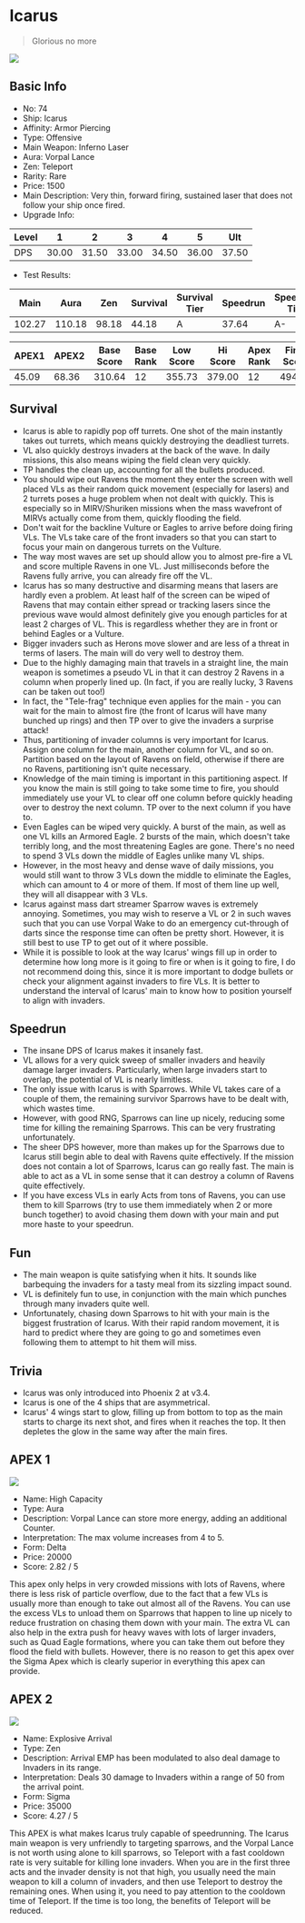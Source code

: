 # Icarus

> Glorious no more

<img src="/ships/ship_74.png" style={{zoom:1}}/>

## Basic Info

- No: 74
- Ship: Icarus
- Affinity: Armor Piercing
- Type: Offensive
- Main Weapon: Inferno Laser
- Aura: Vorpal Lance
- Zen: Teleport
- Rarity: Rare
- Price: 1500
- Main Description: Very thin, forward firing, sustained laser that does not follow your ship once fired.
- Upgrade Info: 

| Level | 1 | 2 | 3 | 4 | 5 | Ult |
|--|--|--|--|--|--|--|
| DPS | 30.00 | 31.50 | 33.00 | 34.50 | 36.00 | 37.50 |

- Test Results: 

| Main | Aura | Zen | Survival | Survival Tier | Speedrun | Speedrun Tier | Fun | Fun Tier |
|--|--|--|--|--|--|--|--|--|
| 102.27 | 110.18 | 98.18 | 44.18 | A | 37.64 | A- | 33.82 | B |

| APEX1 | APEX2 | Base Score | Base Rank | Low Score | Hi Score | Apex Rank | Final Score | FinalRank |
|--|--|--|--|--|--|--|--|--|
| 45.09 | 68.36 | 310.64 | 12 | 355.73 | 379.00 | 12 | 494.64 | 12 |

## Survival

- Icarus is able to rapidly pop off turrets. One shot of the main instantly takes out turrets, which means quickly destroying the deadliest turrets.
- VL also quickly destroys invaders at the back of the wave. In daily missions, this also means wiping the field clean very quickly.
- TP handles the clean up, accounting for all the bullets produced.
- You should wipe out Ravens the moment they enter the screen with well placed VLs as their random quick movement (especially for lasers) and 2 turrets poses a huge problem when not dealt with quickly. This is especially so in MIRV/Shuriken missions when the mass wavefront of MIRVs actually come from them, quickly flooding the field.
- Don't wait for the backline Vulture or Eagles to arrive before doing firing VLs. The VLs take care of the front invaders so that you can start to focus your main on dangerous turrets on the Vulture.
- The way most waves are set up should allow you to almost pre-fire a VL and score multiple Ravens in one VL. Just milliseconds before the Ravens fully arrive, you can already fire off the VL.
- Icarus has so many destructive and disarming means that lasers are hardly even a problem. At least half of the screen can be wiped of Ravens that may contain either spread or tracking lasers since the previous wave would almost definitely give you enough particles for at least 2 charges of VL. This is regardless whether they are in front or behind Eagles or a Vulture.
- Bigger invaders such as Herons move slower and are less of a threat in terms of lasers. The main will do very well to destroy them.
- Due to the highly damaging main that travels in a straight line, the main weapon is sometimes a pseudo VL in that it can destroy 2 Ravens in a column when properly lined up. (In fact, if you are really lucky, 3 Ravens can be taken out too!)
- In fact, the "Tele-frag" technique even applies for the main - you can wait for the main to almost fire (the front of Icarus will have many bunched up rings) and then TP over to give the invaders a surprise attack!
- Thus, partitioning of invader columns is very important for Icarus. Assign one column for the main, another column for VL, and so on. Partition based on the layout of Ravens on field, otherwise if there are no Ravens, partitioning isn't quite necessary.
- Knowledge of the main timing is important in this partitioning aspect. If you know the main is still going to take some time to fire, you should immediately use your VL to clear off one column before quickly heading over to destroy the next column. TP over to the next column if you have to.
- Even Eagles can be wiped very quickly. A burst of the main, as well as one VL kills an Armored Eagle. 2 bursts of the main, which doesn't take terribly long, and the most threatening Eagles are gone. There's no need to spend 3 VLs down the middle of Eagles unlike many VL ships.
- However, in the most heavy and dense wave of daily missions, you would still want to throw 3 VLs down the middle to eliminate the Eagles, which can amount to 4 or more of them. If most of them line up well, they will all disappear with 3 VLs.
- Icarus against mass dart streamer Sparrow waves is extremely annoying. Sometimes, you may wish to reserve a VL or 2 in such waves such that you can use Vorpal Wake to do an emergency cut-through of darts since the response time can often be pretty short. However, it is still best to use TP to get out of it where possible.
- While it is possible to look at the way Icarus' wings fill up in order to determine how long more is it going to fire or when is it going to fire, I do not recommend doing this, since it is more important to dodge bullets or check your alignment against invaders to fire VLs. It is better to understand the interval of Icarus' main to know how to position yourself to align with invaders.

## Speedrun

- The insane DPS of Icarus makes it insanely fast.
- VL allows for a very quick sweep of smaller invaders and heavily damage larger invaders. Particularly, when large invaders start to overlap, the potential of VL is nearly limitless.
- The only issue with Icarus is with Sparrows. While VL takes care of a couple of them, the remaining survivor Sparrows have to be dealt with, which wastes time.
- However, with good RNG, Sparrows can line up nicely, reducing some time for killing the remaining Sparrows. This can be very frustrating unfortunately.
- The sheer DPS however, more than makes up for the Sparrows due to Icarus still begin able to deal with Ravens quite effectively. If the mission does not contain a lot of Sparrows, Icarus can go really fast. The main is able to act as a VL in some sense that it can destroy a column of Ravens quite effectively.
- If you have excess VLs in early Acts from tons of Ravens, you can use them to kill Sparrows (try to use them immediately when 2 or more bunch together) to avoid chasing them down with your main and put more haste to your speedrun.

## Fun

- The main weapon is quite satisfying when it hits. It sounds like barbequing the invaders for a tasty meal from its sizzling impact sound.
- VL is definitely fun to use, in conjunction with the main which punches through many invaders quite well.
- Unfortunately, chasing down Sparrows to hit with your main is the biggest frustration of Icarus. With their rapid random movement, it is hard to predict where they are going to go and sometimes even following them to attempt to hit them will miss.

## Trivia

- Icarus was only introduced into Phoenix 2 at v3.4.
- Icarus is one of the 4 ships that are asymmetrical.
- Icarus' 4 wings start to glow, filling up from bottom to top as the main starts to charge its next shot, and fires when it reaches the top. It then depletes the glow in the same way after the main fires.

## APEX 1

<img src="/ships/ship_74_apex_1.png" style={{zoom:1}}/>

- Name: High Capacity
- Type: Aura
- Description: Vorpal Lance can store more energy, adding an additional Counter.
- Interpretation: The max volume increases from 4 to 5.
- Form: Delta
- Price: 20000
- Score: 2.82 / 5

This apex only helps in very crowded missions with lots of Ravens, where there is less risk of particle overflow, due to the fact that a few VLs is usually more than enough to take out almost all of the Ravens. You can use the excess VLs to unload them on Sparrows that happen to line up nicely to reduce frustration on chasing them down with your main. The extra VL can also help in the extra push for heavy waves with lots of larger invaders, such as Quad Eagle formations, where you can take them out before they flood the field with bullets. However, there is no reason to get this apex over the Sigma Apex which is clearly superior in everything this apex can provide.

## APEX 2

<img src="/ships/ship_74_apex_2.png" style={{zoom:1}}/>

- Name: Explosive Arrival
- Type: Zen
- Description: Arrival EMP has been modulated to also deal damage to Invaders in its range.
- Interpretation: Deals 30 damage to Invaders within a range of 50 from the arrival point.
- Form: Sigma
- Price: 35000
- Score: 4.27 / 5

This APEX is what makes Icarus truly capable of speedrunning. The Icarus main weapon is very unfriendly to targeting sparrows, and the Vorpal Lance is not worth using alone to kill sparrows, so Teleport with a fast cooldown rate is very suitable for killing lone invaders. When you are in the first three acts and the invader density is not that high, you usually need the main weapon to kill a column of invaders, and then use Teleport to destroy the remaining ones. When using it, you need to pay attention to the cooldown time of Teleport. If the time is too long, the benefits of Teleport will be reduced.
